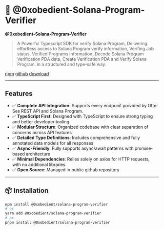 # 🚀 @0xobedient-Solana-Program-Verifier

**@0xobedient-Solana-Program-Verifier**

> A Powerful Typescript SDK for verify Solana Program, Delivering effortless access to Solana Program verify information, Verifing Job status, Verified Programs information, Decode Solana Program Verification PDA data, Create Verification PDA and Verify Solana Program. in a structured and type-safe way. 

[npm](https://www.npmjs.com/package/@0xobedient/solana-program-verifier)
[github](https://github.com/0xobedient/solana-program-verifier)
[download](https://github.com/0xobedient/solana-program-verifier/releases)

---

## Features

- ✅ **Complete API Integration**: Supports every endpoint provided by Otter Ses REST API and Solana Program.
- ✅ **TypeScript First**: Designed with TypeScript to ensure strong typing and better developer tooling
- ✅ **Modular Structure**: Organized codebase with clear separation of concerns across API features
- ✅ **Detailed Type Definitions**: Includes comprehensive and fully annotated data models for all responses
- ✅ **Async-Friendly**: Fully supports async/await patterns with promise-based architecture
- ✅ **Minimal Dependencies**: Relies solely on axios for HTTP requests, with no additional libraries
- ✅ **Open Source**: Managed in public github repository

---

## 📦 Installation

```bash
npm install @0xobedient/solana-program-verifier
# or
yarn add @0xobedient/solana-program-verifier
# or
pnpm install @0xobedient/solana-program-verifier
```
